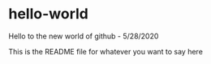 # hello-world
Hello to the new world of github - 5/28/2020

This is the README file for whatever you want to say here

